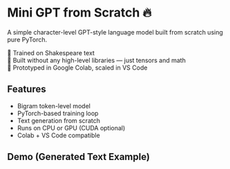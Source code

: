 # Mini GPT from Scratch 🔥

A simple character-level GPT-style language model built from scratch using pure PyTorch.

🚀 Trained on Shakespeare text  
🧠 Built without any high-level libraries — just tensors and math  
🔁 Prototyped in Google Colab, scaled in VS Code

## Features
- Bigram token-level model
- PyTorch-based training loop
- Text generation from scratch
- Runs on CPU or GPU (CUDA optional)
- Colab + VS Code compatible

## Demo (Generated Text Example)
